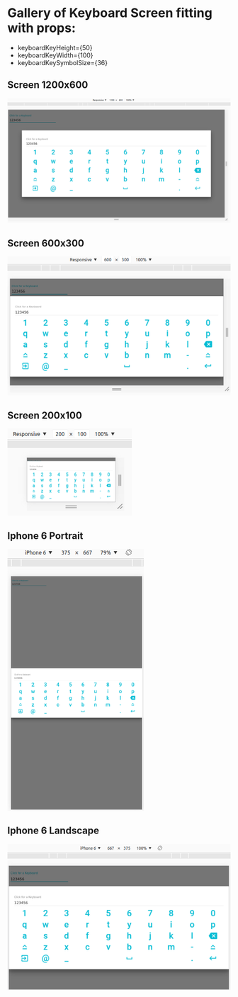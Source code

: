 # Gallery of Keyboard Screen fitting with props:

- keyboardKeyHeight={50}
- keyboardKeyWidth={100}
- keyboardKeySymbolSize={36}

## Screen 1200x600

![Screenshot](https://raw.githubusercontent.com/bigsmall2697/react-material-ui-keyboard/master/screenshots/screen_1200x600.png)

## Screen 600x300

![Screenshot](https://raw.githubusercontent.com/bigsmall2697/react-material-ui-keyboard/master/screenshots/screen_600x300.png)

## Screen 200x100

![Screenshot](https://raw.githubusercontent.com/bigsmall2697/react-material-ui-keyboard/master/screenshots/screen_200x100.png)

## Iphone 6 Portrait

![Screenshot](https://raw.githubusercontent.com/bigsmall2697/react-material-ui-keyboard/master/screenshots/iphone6_portrait.png)

## Iphone 6 Landscape

![Screenshot](https://raw.githubusercontent.com/bigsmall2697/react-material-ui-keyboard/master/screenshots/iphone6_landscape.png)
